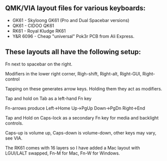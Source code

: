 QMK/VIA layout files for various keyboards:
-----

* GK61 - Skyloong GK61 (Pro and Dual Spacebar versions)
* QK61 - CIDOO QK61
* RK61 - Royal Kludge RK61
* Y&R 6096 - Cheap "universal" Pok3r PCB from Ali Express.

These layouts all have the following setup:
-----

Fn next to spacebar on the right.

Modifiers in the lower right corner, Righ-shift, Right-alt, Right-GUI, Right-control

Tapping on these generates arrow keys. Holding them they act as modifiers.

Tap and hold on Tab as a left-hand Fn key

Fn-arrows produce Left->Home Up->PgUp Down->PgDn Right->End

Tap and Hold on Caps-lock as a secondary Fn key for media and backlight controls.

Caps-up is volume up, Caps-down is volume-down, other keys may vary, see VIA.

The RK61 comes with 16 layers so I have added a Mac layout with LGUI/LALT swapped, Fn-M for Mac, Fn-W for Windows.
